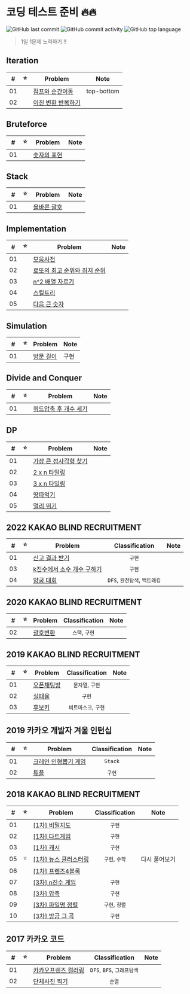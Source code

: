 # 코딩 테스트 준비 🔥🔥

![GitHub last commit](https://img.shields.io/github/last-commit/seongho-joo/Algorithm)
![GitHub commit activity](https://img.shields.io/github/commit-activity/m/seongho-joo/Algorithm)
![GitHub top language](https://img.shields.io/github/languages/top/seongho-joo/Algorithm?color=00599C)
> 1일 1문제 노력하기 ‼️

## Iteration

| #   | ⭐   | Problem                                          | Note       |
|-----|-----|--------------------------------------------------|------------|
| 01  |     | [점프와 순간이동](./src/main/java/Iteration/prg12980)   | top-bottom |
| 02  |     | [이진 변환 반복하기](./src/main/java/Iteration/prg17680) |            |

## Bruteforce

| #   | ⭐   | Problem                                       | Note |
|-----|-----|-----------------------------------------------|------|
| 01  |     | [숫자의 표현](./src/main/java/Bruteforce/prg12924) |      |

## Stack

| #   | ⭐   | Problem                                  | Note |
|-----|-----|------------------------------------------|------|
| 01  |     | [올바른 괄호](./src/main/java/Stack/prg12909) |      |

## Implementation

| #   | ⭐   | Problem                                                     | Note |
|-----|-----|-------------------------------------------------------------|------|
| 01  |     | [모음사전](./src/main/java/Implementation/모음사전)                 |      |
| 02  |     | [로또의 최고 순위와 최저 순위](./src/main/java/Implementation/prg77484) |      |
| 03  |     | [n^2 배열 자르기](./src/main/java/Implementation/prg87390)       |      |
| 04  |     | [스킬트리](./src/main/java/Implementation/prg49993)             |      |
| 05  |     | [다음 큰 숫자](./src/main/java/Implementation/prg12911)          |      |

## Simulation

| #   | ⭐   | Problem                                      | Note |
|-----|-----|----------------------------------------------|------|
| 01  |     | [방문 길이](./src/main/java/Simulation/prg49994) | 구현   |

## Divide and Conquer

| #   | ⭐   | Problem                                                   | Note |
|-----|-----|-----------------------------------------------------------|------|
| 01  |     | [쿼드압축 후 개수 세기](./src/main/java/DivideAndConquer/prg68936) |

## DP

| #   | ⭐   | Problem                                     | Note |
|-----|-----|---------------------------------------------|------|
| 01  |     | [가장 큰 정사각형 찾기](./src/main/java/DP/prg12905) |
| 02  |     | [2 x n 타일링](./src/main/java/DP/prg12900)    |
| 03  |     | [3 x n 타일링](./src/main/java/DP/prg12902)    |
| 04  |     | [땅따먹기](./src/main/java/DP/prg12913)         |
| 05  |     | [멀리 뛰기](./src/main/java/DP/prg12914)        |

## 2022 KAKAO BLIND RECRUITMENT

|  #  |  ⭐  | Problem                                                             |    Classification     |  Note   |
|:---:|:---:|---------------------------------------------------------------------|:---------------------:|:-------:|
| 01  |     | [신고 결과 받기](./src/main/java/_2022_KAKAO_BLIND_RECRUITMENT/P1)        |         `구현`          |         |
| 03  |     | [k진수에서 소수 개수 구하기](./src/main/java/_2022_KAKAO_BLIND_RECRUITMENT/P2) |         `구현`          |         |
| 04  |     | [양궁 대회](./src/main/java/_2022_KAKAO_BLIND_RECRUITMENT/P4)           | `DFS`, `완전탐색`, `백트래킹` |         |

## 2020 KAKAO BLIND RECRUITMENT

|  #  |  ⭐  | Problem                                                  | Classification |  Note   |
|:---:|:---:|----------------------------------------------------------|:--------------:|:-------:|
| 02  |     | [괄호변환](./src/main/java/_2020_KAKAO_BLIND_RECRUITMENT/P2) |   `스택`, `구현`   |         |

## 2019 KAKAO BLIND RECRUITMENT

|  #  |  ⭐  | Problem                                                   | Classification |  Note   |
|:---:|:---:|-----------------------------------------------------------|:--------------:|:-------:|
| 01  |     | [오픈채팅방](./src/main/java/_2019_KAKAO_BLIND_RECRUITMENT/P1) |  `문자열`, `구현`   |         |
| 02  |     | [실패율](./src/main/java/_2019_KAKAO_BLIND_RECRUITMENT/P2)   |      `구현`      |         |
| 03  |     | [후보키](./src/main/java/_2019_KAKAO_BLIND_RECRUITMENT/P3)   | `비트마스크`, `구현`  |         |

## 2019 카카오 개발자 겨울 인턴십

|  #  |  ⭐  | Problem                                                | Classification |  Note   |
|:---:|:---:|--------------------------------------------------------|:--------------:|:-------:|
| 01  |     | [크레인 인형뽑기 게임](./src/main/java/_2019_카카오_개발자_겨울_인턴십/P1) |    `Stack`     |         |
| 02  |     | [튜플](./src/main/java/_2019_카카오_개발자_겨울_인턴십/P2)          |      `구현`      |         |

## 2018 KAKAO BLIND RECRUITMENT

|  #  |  ⭐  | Problem                                                             | Classification |  Note   |
|:---:|:---:|---------------------------------------------------------------------|:--------------:|:-------:|
| 01  |     | [[1차] 비밀지도](./src/main/java/_2018_KAKAO_BLIND_RECRUITMENT/P1)       |      `구현`      |         |
| 02  |     | [[1차] 다트게임](./src/main/java/_2018_KAKAO_BLIND_RECRUITMENT/P2)       |      `구현`      |         |
| 03  |     | [[1차] 캐시](./src/main/java/_2018_KAKAO_BLIND_RECRUITMENT/P3)         |      `구현`      |         |
| 05  |  ⭐  | [[1차] 뉴스 클러스터링](./src/main/java/_2018_KAKAO_BLIND_RECRUITMENT/P5)   |   `구현`, `수학`   | 다시 풀어보기 |
| 06  |     | [[1차] 프렌즈4블록](./src/main/java/_2018_KAKAO_BLIND_RECRUITMENT/P6)     |                |         |
| 07  |     | [[3차] n진수 게임](./src/main/java/_2018_KAKAO_BLIND_RECRUITMENT/_3차/P1) |      `구현`      |         |
| 08  |     | [[3차] 압축](./src/main/java/_2018_KAKAO_BLIND_RECRUITMENT/_3차/P2)     |      `구현`      |         |
| 09  |     | [[3차] 파일명 정렬](./src/main/java/_2018_KAKAO_BLIND_RECRUITMENT/_3차/P3) |   `구현`, `정렬`   |         |
| 10  |     | [[3차] 방금 그 곡](./src/main/java/_2018_KAKAO_BLIND_RECRUITMENT/_3차/P4) |      `구현`      |         |

## 2017 카카오 코드

|  #  | ⭐   | Problem                                       |    Classification     | Note |
|:---:|-----|-----------------------------------------------|:---------------------:|------|
| 01  |     | [카카오프렌즈 컬러링](./src/main/java/_2017_카카오_코드/예선) | `DFS`, `BFS`, `그래프탐색` |      |
| 02  |     | [단체사진 찍기](./src/main/java/_2017_카카오_코드/본선)    |         `순열`          |      |


